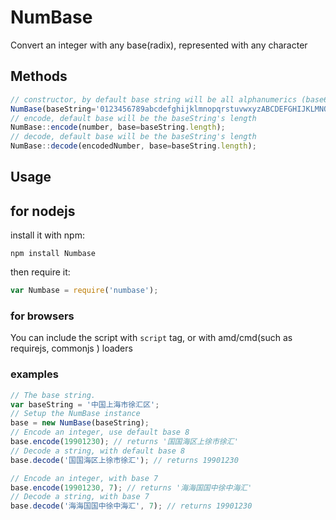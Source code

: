 # NumBase
Convert an integer with any base(radix), represented with any character


## Methods

```js
// constructor, by default base string will be all alphanumerics (base62)
NumBase(baseString='0123456789abcdefghijklmnopqrstuvwxyzABCDEFGHIJKLMNOPQRSTUVWXYZ')
// encode, default base will be the baseString's length
NumBase::encode(number, base=baseString.length);
// decode, default base will be the baseString's length
NumBase::decode(encodedNumber, base=baseString.length);
```

## Usage

## for nodejs
install it with npm:

```
npm install Numbase
```

then require it:

```js
var Numbase = require('numbase');
```


### for browsers
You can include the script with `script` tag, or with amd/cmd(such as requirejs, commonjs ) loaders

### examples

```js
// The base string.
var baseString = '中国上海市徐汇区';
// Setup the NumBase instance
base = new NumBase(baseString);
// Encode an integer, use default base 8
base.encode(19901230); // returns '国国海区上徐市徐汇'
// Decode a string, with default base 8
base.decode('国国海区上徐市徐汇'); // returns 19901230

// Encode an integer, with base 7
base.encode(19901230, 7); // returns '海海国国中徐中海汇'
// Decode a string, with base 7
base.decode('海海国国中徐中海汇', 7); // returns 19901230
```